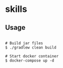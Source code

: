 # skills

## Usage

```

# Build jar files
$ ./gradlew clean build

# Start docker container
$ docker-compose up -d

```
